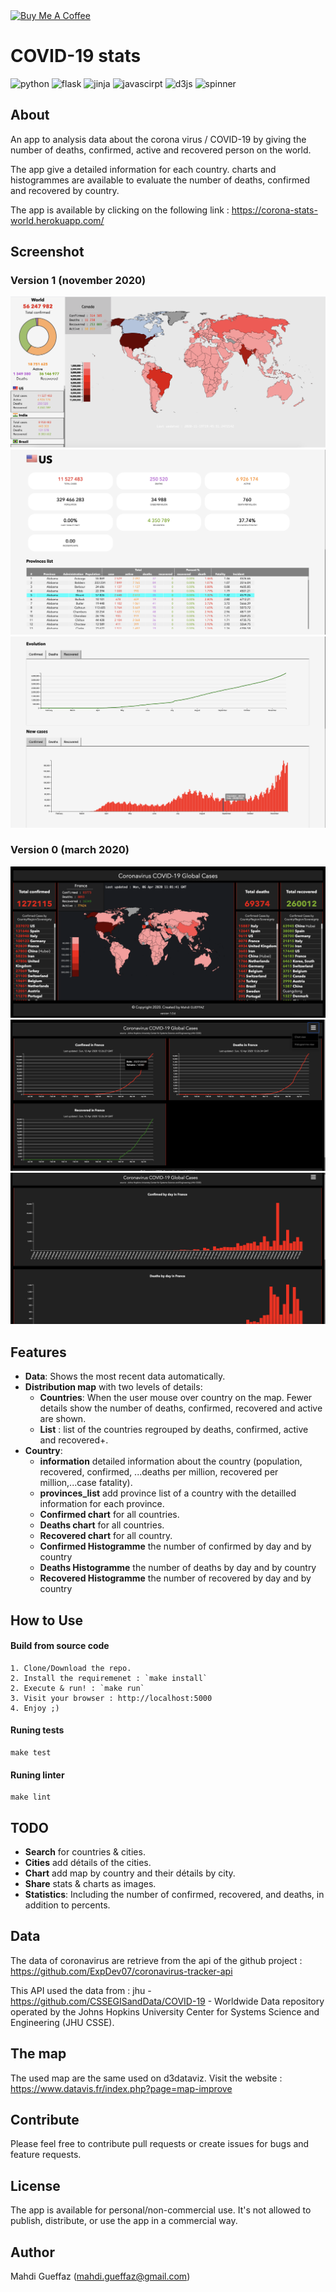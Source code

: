 <a href="https://www.buymeacoffee.com/mikedido" target="_blank">
<img src="https://cdn.buymeacoffee.com/buttons/v2/default-green.png" alt="Buy Me A Coffee" style="height: 30px !important;width: 117px !important;" ></a>

# COVID-19 stats

![python](https://img.shields.io/badge/v3.7-Python3-green)
![flask](https://img.shields.io/badge/v1.1-flask-green)
![jinja](https://img.shields.io/badge/v2.10.3-jinja-green)
![javascirpt](https://img.shields.io/badge/v1.5-javascript-yellow)
![d3js](https://img.shields.io/badge/v5-d3js-yellow)
![spinner](https://img.shields.io/badge/v2-spinner-yellow)

## About

An app to analysis data about the corona virus / COVID-19  by giving the number of deaths, confirmed, active and recovered person on the world. 

The app give a detailed information for each country. charts and histogrammes are available to evaluate the number of deaths, confirmed and recovered by country.

The app is available by clicking on the following link : https://corona-stats-world.herokuapp.com/

## Screenshot

### Version 1 (november 2020)
<img src="images/v1/map1.png">
<img src="images/v1/country_info.png" >
<img src="images/v1/country_charts.png" >

### Version 0 (march 2020)
<img src="images/v0/map.png">
<img src="images/v0/charts.png" >
<img src="images/v0/histo.png" >


## Features
* __Data__: Shows the most recent data automatically.
* __Distribution map__ with two levels of details:
  * __Countries__: When the user mouse over country on the map. Fewer details show the number of deaths, confirmed, recovered and active are shown.
  * __List__ : list of the countries regrouped by deaths, confirmed, active and recovered+.
* __Country__:
   * __information__ detailed information about the country (population, recovered, confirmed, ...deaths per million, recovered per million,...case fatality).
   * __provinces_list__ add province list of a country with the detailled information for each province.
   * __Confirmed chart__ for all countries.
   * __Deaths chart__ for all countries.
   * __Recovered chart__ for all country.
   * __Confirmed Histogramme__ the number of confirmed by day and by country
   * __Deaths Histogramme__ the number of deaths by day and by country
   * __Recovered Histogramme__ the number of recovered by day and by country 

## How to Use
#### Build from source code
```
1. Clone/Download the repo.
2. Install the requiremenet : `make install`
2. Execute & run! : `make run`
3. Visit your browser : http://localhost:5000
4. Enjoy ;)
```
#### Runing tests
```
make test
```

#### Runing linter
```
make lint
```

## TODO

* __Search__ for countries & cities.
* __Cities__ add détails of the cities.
* __Chart__ add map by country and their détails by city.
* __Share__ stats & charts as images.
* __Statistics__: Including the number of confirmed, recovered, and deaths, in addition to percents.

 ## Data
 The data of coronavirus are retrieve from the api of the github project : https://github.com/ExpDev07/coronavirus-tracker-api

 This API used the data from : jhu - https://github.com/CSSEGISandData/COVID-19 - Worldwide Data repository operated by the Johns Hopkins University Center for Systems Science and Engineering (JHU CSSE).

 ## The map
 The used map are the same used on d3dataviz. Visit the website : https://www.datavis.fr/index.php?page=map-improve


## Contribute
Please feel free to contribute pull requests or create issues for bugs and feature requests.

## License
The app is available for personal/non-commercial use. It's not allowed to publish, distribute, or use the app in a commercial way.

## Author
Mahdi Gueffaz (mahdi.gueffaz@gmail.com)
